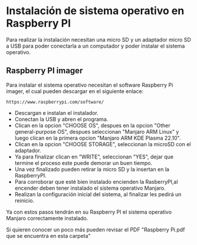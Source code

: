 # Instalación de sistema operativo en Raspberry PI

Para realizar la instalación necesitan una micro SD y un adaptador micro SD a USB para poder conectarla a un computador y poder instalar el sistema operativo.

## Raspberry PI imager

Para instalar el sistema operativo necesitan el software Raspberry Pi imager, el cual pueden descargar en el siguiente enlace:
````
https://www.raspberrypi.com/software/
````
+ Descargan e instalan el instalador.
+ Conectan la USB y abren el programa.
+ Clican en la opcion "CHOOSE OS", despues en la opcion "Other general-purpose OS", despues seleccionan "Manjaro ARM Linux" y luego clican en la primera opcion "Manjaro ARM KDE Plasma 22.10".
+ Clican en la opcion "CHOOSE STORAGE", seleccionan la microSD con el adaptador.
+ Ya para finalizar clican en "WRITE", seleccionan "YES", dejar que termine el proceso este puede demorar un buen tiempo.
+ Una vez finalizado pueden retirar la micro SD y la insertan en la RaspberryPI.
+ Para corroborar que esté bien instalado encienden la RasberryPI,al encender deben tener instalado el sistema operativo Manjaro.
+ Realizan la configuración inicial del sistema, al finalizar les pedirá un reinicio.

Ya con estos pasos tendrán en su Raspberry PI el sistema operativo Manjaro correctamente instalado.

Si quieren conocer un poco más pueden revisar el PDF "Raspberry Pi.pdf que se encuentra en esta carpeta"
